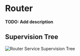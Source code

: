 # Router

**TODO: Add description**

## Supervision Tree

![Router Service Supervision Tree](./doc/diagrams/RouterSupervisionTree.png)
